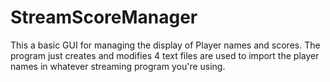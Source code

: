 # StreamScoreManager

This a basic GUI for managing the display of Player names and scores. The program just creates and modifies 4 text files are used to import the player names in whatever streaming program you're using.
